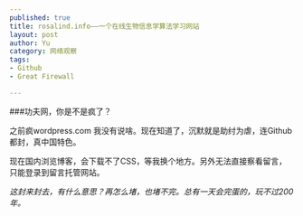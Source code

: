```yaml
--- 
published: true
title: rosalind.info——一个在线生物信息学算法学习网站
layout: post
author: Yu
category: 网络观察
tags: 
- Github
- Great Firewall

---
```

###功夫网，你是不是疯了？

之前疯wordpress.com 我没有说啥。现在知道了，沉默就是助纣为虐，连Github都封，真中国特色。


现在国内浏览博客，会下载不了CSS，等我换个地方。另外无法直接察看留言，只能登录到留言托管网站。

*这封来封去，有什么意思？再怎么堵，也堵不完。总有一天会完蛋的，玩不过200年。*


